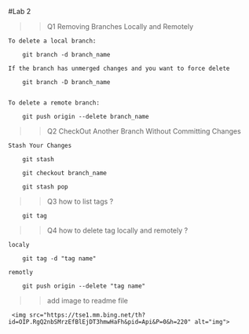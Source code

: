 #Lab 2

>> Q1 Removing Branches Locally and Remotely

    To delete a local branch:

        git branch -d branch_name

    If the branch has unmerged changes and you want to force delete

        git branch -D branch_name


    To delete a remote branch:

        git push origin --delete branch_name

>>Q2 CheckOut Another Branch Without Committing Changes

    Stash Your Changes

        git stash
        
        git checkout branch_name
        
        git stash pop

>>Q3 how to list tags ?
        
        git tag

>> Q4 how to delete tag locally and remotely ?

    localy 
        
        git tag -d "tag name"

    remotly

        git push origin --delete "tag name"

>> add image to readme file

     

     <img src="https://tse1.mm.bing.net/th?id=OIP.RgQ2nbSMrzEfBlEjDT3hmwHaFh&pid=Api&P=0&h=220" alt="img">
     